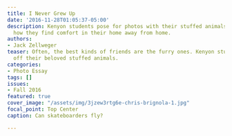 ```yaml
---
title: I Never Grew Up
date: '2016-11-28T01:05:37-05:00'
description: Kenyon students pose for photos with their stuffed animals and discuss
  how they find comfort in their home away from home.
authors:
- Jack Zellweger
teaser: Often, the best kinds of friends are the furry ones. Kenyon students show
  off their beloved stuffed animals.
categories:
- Photo Essay
tags: []
issues:
- Fall 2016
featured: true
cover_image: "/assets/img/3jzew3rtg6e-chris-brignola-1.jpg"
focal_point: Top Center
caption: Can skateboarders fly?

---
```

